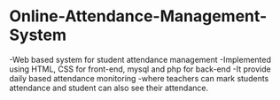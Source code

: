 # Online-Attendance-Management-System
-Web based system for student attendance management
-Implemented using HTML, CSS for front-end, mysql and php for back-end
-It provide daily based attendance monitoring
-where teachers can mark students attendance and student can also see their attendance.
